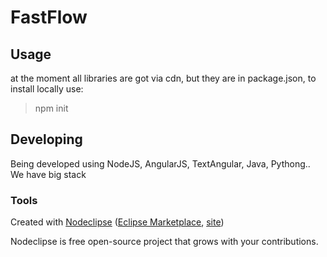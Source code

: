 

# FastFlow



## Usage
at the moment all libraries are got via cdn, but they are in package.json, to install locally use:

> npm init



## Developing
Being developed using NodeJS, AngularJS, TextAngular, Java, Pythong.. We have big stack


### Tools

Created with [Nodeclipse](https://github.com/Nodeclipse/nodeclipse-1)
 ([Eclipse Marketplace](http://marketplace.eclipse.org/content/nodeclipse), [site](http://www.nodeclipse.org))   

Nodeclipse is free open-source project that grows with your contributions.
